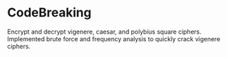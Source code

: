 # CodeBreaking
Encrypt and decrypt vigenere, caesar, and polybius square ciphers. Implemented brute force and frequency analysis to quickly crack vigenere ciphers.

